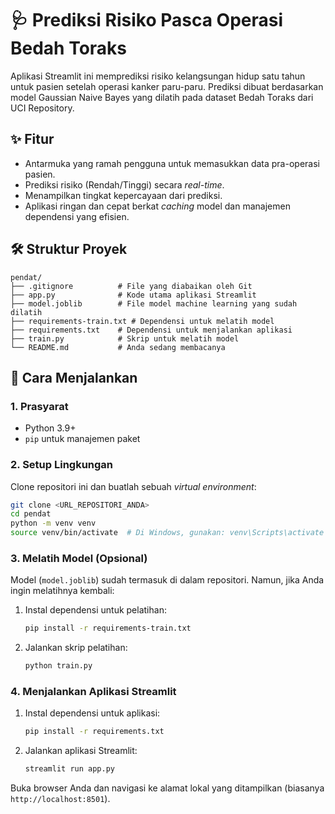 # 🩺 Prediksi Risiko Pasca Operasi Bedah Toraks

Aplikasi Streamlit ini memprediksi risiko kelangsungan hidup satu tahun untuk pasien setelah operasi kanker paru-paru. Prediksi dibuat berdasarkan model Gaussian Naive Bayes yang dilatih pada dataset Bedah Toraks dari UCI Repository.

## ✨ Fitur

- Antarmuka yang ramah pengguna untuk memasukkan data pra-operasi pasien.
- Prediksi risiko (Rendah/Tinggi) secara *real-time*.
- Menampilkan tingkat kepercayaan dari prediksi.
- Aplikasi ringan dan cepat berkat *caching* model dan manajemen dependensi yang efisien.

## 🛠️ Struktur Proyek

```
pendat/
├── .gitignore          # File yang diabaikan oleh Git
├── app.py              # Kode utama aplikasi Streamlit
├── model.joblib        # File model machine learning yang sudah dilatih
├── requirements-train.txt # Dependensi untuk melatih model
├── requirements.txt    # Dependensi untuk menjalankan aplikasi
├── train.py            # Skrip untuk melatih model
└── README.md           # Anda sedang membacanya
```

## 🚀 Cara Menjalankan

### 1. Prasyarat

- Python 3.9+
- `pip` untuk manajemen paket

### 2. Setup Lingkungan

Clone repositori ini dan buatlah sebuah *virtual environment*:

```bash
git clone <URL_REPOSITORI_ANDA>
cd pendat
python -m venv venv
source venv/bin/activate  # Di Windows, gunakan: venv\Scripts\activate
```

### 3. Melatih Model (Opsional)

Model (`model.joblib`) sudah termasuk di dalam repositori. Namun, jika Anda ingin melatihnya kembali:

1.  Instal dependensi untuk pelatihan:
    ```bash
    pip install -r requirements-train.txt
    ```
2.  Jalankan skrip pelatihan:
    ```bash
    python train.py
    ```

### 4. Menjalankan Aplikasi Streamlit

1.  Instal dependensi untuk aplikasi:
    ```bash
    pip install -r requirements.txt
    ```

2.  Jalankan aplikasi Streamlit:
    ```bash
    streamlit run app.py
    ```

Buka browser Anda dan navigasi ke alamat lokal yang ditampilkan (biasanya `http://localhost:8501`). 